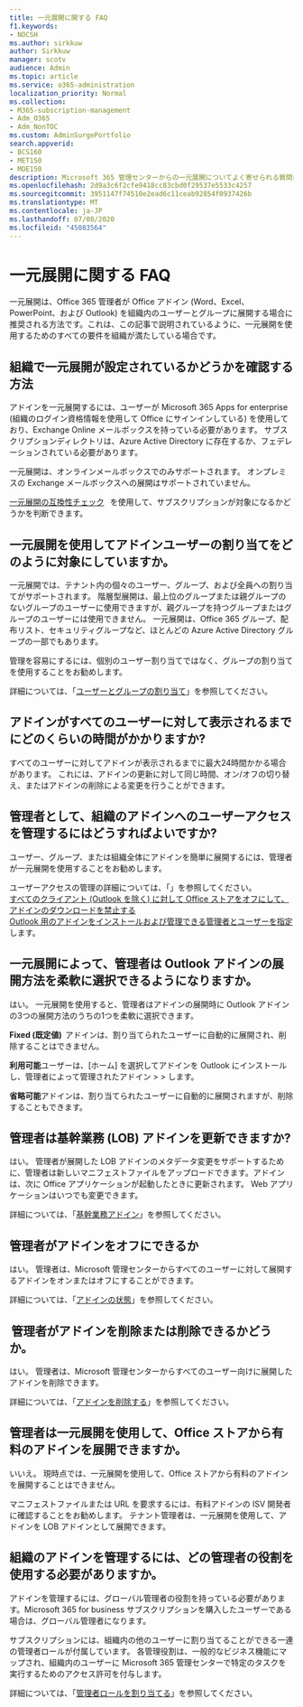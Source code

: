 ```yaml
---
title: 一元展開に関する FAQ
f1.keywords:
- NOCSH
ms.author: sirkkuw
author: Sirkkuw
manager: scotv
audience: Admin
ms.topic: article
ms.service: o365-administration
localization_priority: Normal
ms.collection:
- M365-subscription-management
- Adm_O365
- Adm_NonTOC
ms.custom: AdminSurgePortfolio
search.appverid:
- BCS160
- MET150
- MOE150
description: Microsoft 365 管理センターからの一元展開についてよく寄せられる質問に対する回答を確認してください。
ms.openlocfilehash: 2d9a3c6f2cfe9418cc83cbd0f29537e5533c4257
ms.sourcegitcommit: 3951147f74510e2ead6c11ceab92854f0937426b
ms.translationtype: MT
ms.contentlocale: ja-JP
ms.lasthandoff: 07/08/2020
ms.locfileid: "45083564"
---
```

# <a name="centralized-deployment-faq"></a>一元展開に関する FAQ

一元展開は、Office 365 管理者が Office アドイン (Word、Excel、PowerPoint、および Outlook) を組織内のユーザーとグループに展開する場合に推奨される方法です。これは、この記事で説明されているように、一元展開を使用するためのすべての要件を組織が満たしている場合です。   
  
## <a name="how-do-i-know-if-my-organization-is-set-up-for-centralized-deployment"></a>組織で一元展開が設定されているかどうかを確認する方法  

アドインを一元展開するには、ユーザーが Microsoft 365 Apps for enterprise (組織のログイン資格情報を使用して Office にサインインしている) を使用しており、Exchange Online メールボックスを持っている必要があります。 サブスクリプションディレクトリは、Azure Active Directory に存在するか、フェデレーションされている必要があります。  
 
一元展開は、オンラインメールボックスでのみサポートされます。 オンプレミスの Exchange メールボックスへの展開はサポートされていません。
 
[一元展開の互換性チェック](centralized-deployment-of-add-ins.md#centralized-deployment-compatibility-checker)   を使用して、サブスクリプションが対象になるかどうかを判断できます。 
  
## <a name="how-do-you-target-add-in-user-assignments-with-centralized-deployment"></a>一元展開を使用してアドインユーザーの割り当てをどのように対象にしていますか。  

一元展開では、テナント内の個々のユーザー、グループ、および全員への割り当てがサポートされます。 階層型展開は、最上位のグループまたは親グループのないグループのユーザーに使用できますが、親グループを持つグループまたはグループのユーザーには使用できません。 一元展開は、Office 365 グループ、配布リスト、セキュリティグループなど、ほとんどの Azure Active Directory グループの一部でもあります。  

管理を容易にするには、個別のユーザー割り当てではなく、グループの割り当てを使用することをお勧めします。
 
詳細については、「[ユーザーとグループの割り当て](https://docs.microsoft.com/microsoft-365/admin/manage/centralized-deployment-of-add-ins?view=o365-worldwide#user-and-group-assignments)」を参照してください。  
   
## <a name="how-long-does-it-take-for-add-ins-to-show-up-for-all-users"></a>アドインがすべてのユーザーに対して表示されるまでにどのくらいの時間がかかりますか?  

すべてのユーザーに対してアドインが表示されるまでに最大24時間かかる場合があります。 これには、アドインの更新に対して同じ時間、オン/オフの切り替え、またはアドインの削除による変更を行うことができます。 
  
## <a name="as-an-administrator-how-do-i-manage-the-user-access-to-add-ins-for-my-organization"></a>管理者として、組織のアドインへのユーザーアクセスを管理するにはどうすればよいですか?

ユーザー、グループ、または組織全体にアドインを簡単に展開するには、管理者が一元展開を使用することをお勧めします。

ユーザーアクセスの管理の詳細については、「」を参照してください。 </br>[すべてのクライアント (Outlook を除く) に対して Office ストアをオフにして、アドインのダウンロードを禁止する](https://docs.microsoft.com/microsoft-365/admin/manage/manage-deployment-of-add-ins?view=o365-worldwide#prevent-add-in-downloads-by-turning-off-the-office-store-across-all-clients-except-outlook) </br>[Outlook 用のアドインをインストールおよび管理できる管理者とユーザーを指定](https://docs.microsoft.com/exchange/clients-and-mobile-in-exchange-online/add-ins-for-outlook/specify-who-can-install-and-manage-add-ins?redirectedfrom=MSDN)します。

## <a name="will-centralized-deployment-provide-admins-the-flexibility-to-choose-the-deployment-method-for-outlook-add-ins"></a>一元展開によって、管理者は Outlook アドインの展開方法を柔軟に選択できるようになりますか。  

はい。 一元展開を使用すると、管理者はアドインの展開時に Outlook アドインの3つの展開方法のうちの1つを柔軟に選択できます。

**Fixed (既定値)**  アドインは、割り当てられたユーザーに自動的に展開され、削除することはできません。  
 
**利用可能**ユーザーは、[ホーム] を選択してアドインを Outlook にインストールし、管理者によって管理されたアドイン > > します。   
 
**省略可能**アドインは、割り当てられたユーザーに自動的に展開されますが、削除することもできます。  
    
## <a name="can-admins-update-line-of-business-lob-add-ins"></a>管理者は基幹業務 (LOB) アドインを更新できますか?  

はい。 管理者が展開した LOB アドインのメタデータ変更をサポートするために、管理者は新しいマニフェストファイルをアップロードできます。アドインは、次に Office アプリケーションが起動したときに更新されます。 Web アプリケーションはいつでも変更できます。  
 
詳細については、「[基幹業務アドイン](https://docs.microsoft.com/microsoft-365/admin/manage/manage-deployment-of-add-ins?view=o365-worldwide#security-of-office-add-ins)」を参照してください。  

## <a name="can-admins-turn-off-add-ins"></a>管理者がアドインをオフにできるか  

はい。 管理者は、Microsoft 管理センターからすべてのユーザーに対して展開するアドインをオンまたはオフにすることができます。

詳細については、「[アドインの状態](https://docs.microsoft.com/microsoft-365/admin/manage/manage-deployment-of-add-ins?view=o365-worldwide#add-in-states)」を参照してください。  

##  <a name="can-admins-delete-or-remove-add-ins"></a>管理者がアドインを削除または削除できるかどうか。

はい。 管理者は、Microsoft 管理センターからすべてのユーザー向けに展開したアドインを削除できます。

詳細については、「[アドインを削除する](https://docs.microsoft.com/microsoft-365/admin/manage/manage-deployment-of-add-ins?view=o365-worldwide#delete-the-add-in)」を参照してください。 
  
## <a name="can-admins-deploy-paid-add-ins-from-the-office-store-using-centralized-deployment"></a>管理者は一元展開を使用して、Office ストアから有料のアドインを展開できますか。 

いいえ。 現時点では、一元展開を使用して、Office ストアから有料のアドインを展開することはできません。  
 
マニフェストファイルまたは URL を要求するには、有料アドインの ISV 開発者に確認することをお勧めします。 テナント管理者は、一元展開を使用して、アドインを LOB アドインとして展開できます。
    
## <a name="which-admin-role-do-i-need-to-manage-add-ins-for-my-organization"></a>組織のアドインを管理するには、どの管理者の役割を使用する必要がありますか。  

アドインを管理するには、グローバル管理者の役割を持っている必要があります。Microsoft 365 for business サブスクリプションを購入したユーザーである場合は、グローバル管理者になります。 
 
サブスクリプションには、組織内の他のユーザーに割り当てることができる一連の管理者ロールが付属しています。 各管理役割は、一般的なビジネス機能にマップされ、組織内のユーザーに Microsoft 365 管理センターで特定のタスクを実行するためのアクセス許可を付与します。  
 
詳細については、「[管理者ロールを割り当てる](https://docs.microsoft.com/microsoft-365/admin/add-users/assign-admin-roles?view=o365-worldwide)」を参照してください。  